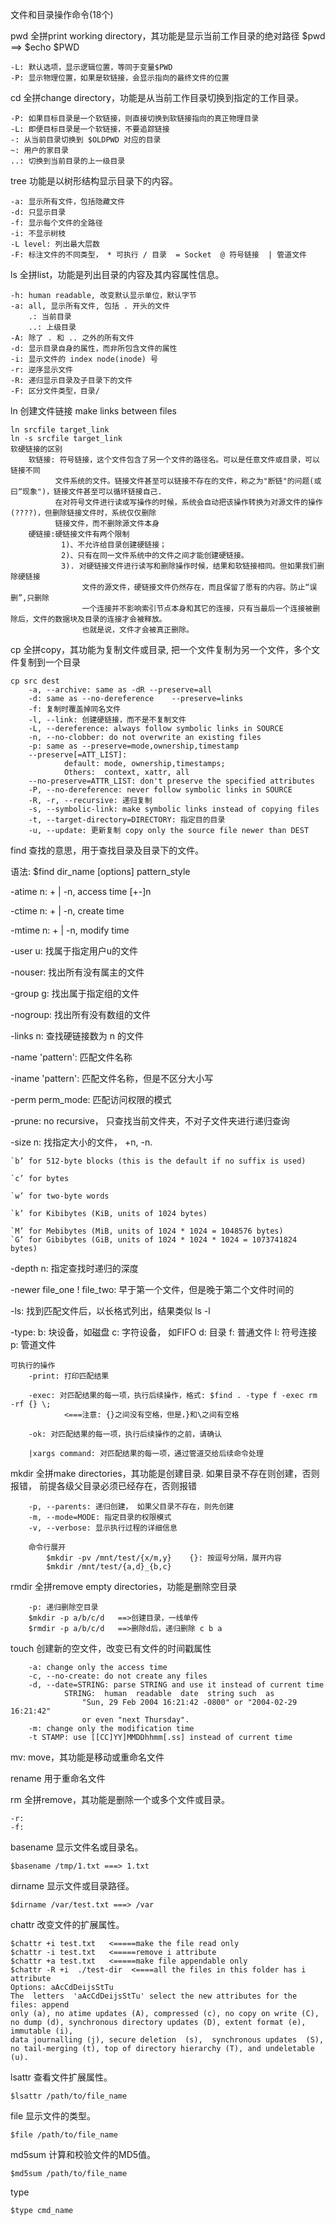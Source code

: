 文件和目录操作命令(18个)

pwd 全拼print working directory，其功能是显示当前工作目录的绝对路径
    $pwd   ==> $echo $PWD
    
    -L: 默认选项，显示逻辑位置，等同于变量$PWD
    -P: 显示物理位置，如果是软链接，会显示指向的最终文件的位置


cd  全拼change directory，功能是从当前工作目录切换到指定的工作目录。

    -P: 如果目标目录是一个软链接，则直接切换到软链接指向的真正物理目录
    -L: 即便目标目录是一个软链接，不要追踪链接
    -: 从当前目录切换到 $OLDPWD 对应的目录
    ~: 用户的家目录
    ..: 切换到当前目录的上一级目录

tree        功能是以树形结构显示目录下的内容。

    -a: 显示所有文件，包括隐藏文件
    -d: 只显示目录
    -f: 显示每个文件的全路径
    -i: 不显示树枝
    -L level: 列出最大层数
    -F: 标注文件的不同类型， * 可执行 / 目录  = Socket  @ 符号链接  | 管道文件




ls  全拼list，功能是列出目录的内容及其内容属性信息。

    -h: human readable, 改变默认显示单位，默认字节
    -a: all, 显示所有文件, 包括 . 开头的文件
        .: 当前目录
        ..: 上级目录
    -A: 除了 . 和 .. 之外的所有文件
    -d: 显示目录自身的属性，而非所包含文件的属性
    -i: 显示文件的 index node(inode) 号
    -r: 逆序显示文件
    -R: 递归显示目录及子目录下的文件
    -F: 区分文件类型，目录/


ln  创建文件链接  make links between files

    ln srcfile target_link
    ln -s srcfile target_link
    软硬链接的区别
        软链接: 符号链接，这个文件包含了另一个文件的路径名。可以是任意文件或目录，可以链接不同
              文件系统的文件。链接文件甚至可以链接不存在的文件，称之为"断链"的问题(或曰“现象")，链接文件甚至可以循环链接自己. 
              在对符号文件进行读或写操作的时候，系统会自动把该操作转换为对源文件的操作(????)，但删除链接文件时，系统仅仅删除
              链接文件，而不删除源文件本身
        硬链接:硬链接文件有两个限制
            　　1)、不允许给目录创建硬链接；
            　　2)、只有在同一文件系统中的文件之间才能创建硬链接。
            　　3). 对硬链接文件进行读写和删除操作时候，结果和软链接相同。但如果我们删除硬链接
                    文件的源文件，硬链接文件仍然存在，而且保留了愿有的内容。防止“误删”,只删除
                    一个连接并不影响索引节点本身和其它的连接，只有当最后一个连接被删除后，文件的数据块及目录的连接才会被释放。
                    也就是说，文件才会被真正删除。

cp  全拼copy，其功能为复制文件或目录, 把一个文件复制为另一个文件，多个文件复制到一个目录

    cp src dest
        -a, --archive: same as -dR --preserve=all
        -d: same as --no-dereference    --preserve=links
        -f: 复制时覆盖掉同名文件
        -l, --link: 创建硬链接，而不是不复制文件
        -L, --dereference: always follow symbolic links in SOURCE
        -n, --no-clobber: do not overwrite an existing files
        -p: same as --preserve=mode,ownership,timestamp
        --preserve[=ATT_LIST]:  
                default: mode, ownership,timestamps;
                Others:  context, xattr, all
        --no-preserve=ATTR_LIST: don't preserve the specified attributes
        -P, --no-dereference: never follow symbolic links in SOURCE
        -R, -r, --recursive: 递归复制
        -s, --symbolic-link: make symbolic links instead of copying files
        -t, --target-directory=DIRECTORY: 指定目的目录
        -u, --update: 更新复制 copy only the source file newer than DEST




find    查找的意思，用于查找目录及目录下的文件。

  语法: $find dir_name [options] pattern_style  
  
  -atime n: + | -n, access time  [+-]n
  
  -ctime n: + | -n, create time
  
  -mtime n: + | -n, modify time
  
  -user u: 找属于指定用户u的文件
  
  -nouser: 找出所有没有属主的文件
  
  -group g: 找出属于指定组的文件
  
  -nogroup: 找出所有没有数组的文件
  
  -links n: 查找硬链接数为 n 的文件
  
  -name 'pattern': 匹配文件名称
  
  -iname 'pattern': 匹配文件名称，但是不区分大小写
  
  -perm perm_mode: 匹配访问权限的模式
  
  -prune: no recursive， 只查找当前文件夹，不对子文件夹进行递归查询
  
  -size n: 找指定大小的文件， +n, -n. 
  
    `b’ for 512-byte blocks (this is the default if no suffix is used)
    
    `c’ for bytes
    
    `w’ for two-byte words
    
    `k’ for Kibibytes (KiB, units of 1024 bytes)
    
    `M’ for Mebibytes (MiB, units of 1024 * 1024 = 1048576 bytes)
    `G’ for Gibibytes (GiB, units of 1024 * 1024 * 1024 = 1073741824 bytes)
  
  -depth n: 指定查找时递归的深度
  
  -newer file_one ! file_two: 早于第一个文件，但是晚于第二个文件时间的
  
  -ls: 找到匹配文件后，以长格式列出，结果类似 ls -l
  
  -type:
        b: 块设备，如磁盘
        c: 字符设备， 如FIFO
        d: 目录
        f: 普通文件
        l: 符号连接
        p: 管道文件
        
    可执行的操作
        -print: 打印匹配结果
        
        -exec: 对匹配结果的每一项，执行后续操作，格式: $find . -type f -exec rm -rf {} \;  
                <===注意: {}之间没有空格，但是，}和\之间有空格
                
        -ok: 对匹配结果的每一项，执行后续操作的之前，请确认
        
        |xargs command: 对匹配结果的每一项，通过管道交给后续命令处理
       

mkdir   全拼make directories，其功能是创建目录. 如果目录不存在则创建，否则报错，
        前提各级父目录必须已经存在，否则报错
        
        -p, --parents: 递归创建， 如果父目录不存在，则先创建
        -m, --mode=MODE: 指定目录的权限模式
        -v, --verbose: 显示执行过程的详细信息

        命令行展开
            $mkdir -pv /mnt/test/{x/m,y}    {}: 按逗号分隔，展开内容
            $mkdir /mnt/test/{a,d}_{b,c}

rmdir   全拼remove empty directories，功能是删除空目录

        -p: 递归删除空目录
        $mkdir -p a/b/c/d   ==>创建目录，一线单传
        $rmdir -p a/b/c/d   ==>删除d后，递归删除 c b a

touch       创建新的空文件，改变已有文件的时间戳属性

        -a: change only the access time
        -c, --no-create: do not create any files
        -d, --date=STRING: parse STRING and use it instead of current time
                STRING:  human  readable  date  string such  as  
                    "Sun, 29 Feb 2004 16:21:42 -0800" or "2004-02-29 16:21:42"
                    or even "next Thursday".
        -m: change only the modification time
        -t STAMP: use [[CC]YY]MMDDhhmm[.ss] instead of current time

mv:  move，其功能是移动或重命名文件

rename  用于重命名文件

rm  全拼remove，其功能是删除一个或多个文件或目录。

    -r:
    -f:

basename    显示文件名或目录名。

    $basename /tmp/1.txt ===> 1.txt

dirname     显示文件或目录路径。

    $dirname /var/test.txt ===> /var

chattr      改变文件的扩展属性。

    $chattr +i test.txt   <=====make the file read only
    $chattr -i test.txt   <=====remove i attribute
    $chattr +a test.txt   <=====make file appendable only
    $chattr -R +i  ./test-dir  <====all the files in this folder has i attribute
    Options: aAcCdDeijsStTu
    The  letters  'aAcCdDeijsStTu' select the new attributes for the files: append
    only (a), no atime updates (A), compressed (c), no copy on write (C),
    no dump (d), synchronous directory updates (D), extent format (e), immutable (i),
    data journalling (j), secure deletion  (s),  synchronous updates  (S),  
    no tail-merging (t), top of directory hierarchy (T), and undeletable (u).

lsattr      查看文件扩展属性。

    $lsattr /path/to/file_name

file        显示文件的类型。

    $file /path/to/file_name

md5sum      计算和校验文件的MD5值。

    $md5sum /path/to/file_name

type

    $type cmd_name 
